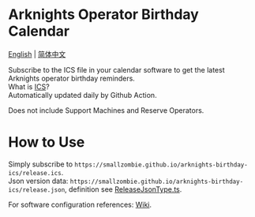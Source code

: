 # Arknights Operator Birthday Calendar
[English](README.md) | [简体中文](README.zh-CN.md)

Subscribe to the ICS file in your calendar software to get the latest Arknights operator birthday reminders.\
What is [ICS](https://en.wikipedia.org/wiki/ICalendar)?\
Automatically updated daily by Github Action.

Does not include Support Machines and Reserve Operators.

# How to Use
Simply subscribe to `https://smallzombie.github.io/arknights-birthday-ics/release.ics`.\
Json version data: `https://smallzombie.github.io/arknights-birthday-ics/release.json`, definition see [ReleaseJsonType.ts](src/type/ReleaseJsonType.ts).

For software configuration references: [Wiki](https://github.com/SmallZombie/genshin-birthday-ics/wiki).
